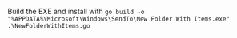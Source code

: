 Build the EXE and install with `go build -o "%APPDATA%\Microsoft\Windows\SendTo\New Folder With Items.exe" .\NewFolderWithItems.go`
